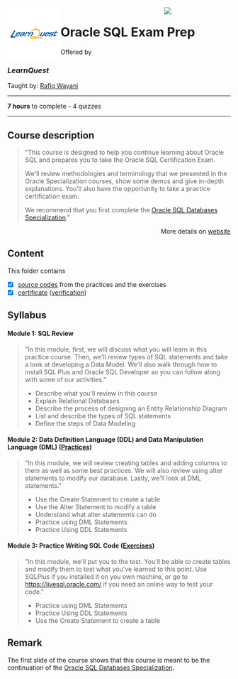 <a href="https://www.coursera.org/learn/oracle-sql-examprep">
  <img src="/img/Oracle_SQL_logo.avif" width="150" align="right">
</a>

<img src="/img/LearnQuest_logo.png" width="120" align="left">

# Oracle SQL Exam Prep

Offered by 
### *LearnQuest*

Taught by: [Rafiq Wayani](https://www.coursera.org/instructor/~76307871)

---

**7 hours** to complete - 4 quizzes

---

## Course description

>"This course is designed to help you continue learning about Oracle SQL and prepares you to take the Oracle SQL Certification Exam.
>
>We'll review methodologies and terminology that we presented in the Oracle Specialization courses, show some demos and give in-depth explanations. You'll also have the opportunity to take a practice certification exam.
>
>We recommend that you first complete the [Oracle SQL Databases Specialization](../../Specializations/Oracle%20SQL%20Databases)."

<p align="right">More details on <a href="https://www.coursera.org/learn/oracle-sql-examprep">website</a></p>

## Content
This folder contains 
- [x] [source codes](./Demonstrations) from the practices and the exercises
- [x] [certificate](./Coursera_Certificate_Oracle_SQL_Practice_Course.pdf) ([verification](https://coursera.org/verify/R65J73TPK3G7))

## Syllabus

#### Module 1: SQL Review 

>"In this module, first, we will discuss what you will learn in this practice course. Then, we'll review types of SQL statements and take a look at developing a Data Model. We'll also walk through how to install SQL Plus and Oracle SQL Developer so you can follow along with some of our activities."
>- Describe what you'll review in this course
>- Explain Relational Databases
>- Describe the process of designing an Entity Relationship Diagram
>- List and describe the types of SQL statements
>- Define the steps of Data Modeling

#### Module 2: Data Definition Language (DDL) and Data Manipulation Language (DML) ([Practices](./Codes/module2.sql))

>"In this module, we will review creating tables and adding columns to them as well as some best practices. We will also review using alter statements to modify our database. Lastly, we'll look at DML statements."
>- Use the Create Statement to create a table
>- Use the Alter Statement to modify a table
>- Understand what alter statements can do
>- Practice using DML Statements
>- Practice Using DDL Statements

#### Module 3: Practice Writing SQL Code ([Exercises](./Codes/Exercises.md))

>"In this module, we'll put you to the test. You'll be able to create tables and modify them to test what you've learned to this point. Use SQLPlus if you installed it on you own machine, or go to https://livesql.oracle.com/ if you need an online way to test your code."
>- Practice using DML Statements
>- Practice Using DDL Statements
>- Use the Create Statement to create a table

## Remark

The first slide of the course shows that this course is meant to be the continuation of the [Oracle SQL Databases Specialization](../../Specializations/Oracle%20SQL%20Databases).
